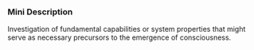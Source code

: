 ### Mini Description

Investigation of fundamental capabilities or system properties that might serve as necessary precursors to the emergence of consciousness.
